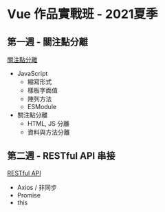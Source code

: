 # Vue 作品實戰班 - 2021夏季

## 第一週 - 關注點分離
[關注點分離](https://ashley-yu.github.io/LiveCourse2021/week01/dist/index.html)
- JavaScript
  - 縮寫形式
  - 樣板字面值
  - 陣列方法
  - ESModule
- 關注點分離
  - HTML, JS 分離
  - 資料與方法分離

## 第二週 - RESTful API 串接
[RESTful API](https://ashley-yu.github.io/LiveCourse2021/week02/dist/index.html)
- Axios / 非同步
- Promise
- this

